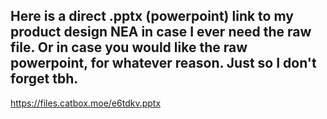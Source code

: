 Here is a direct .pptx (powerpoint) link to my product design NEA in case I ever need the raw file.
Or in case you would like the raw powerpoint, for whatever reason.
Just so I don't forget tbh.
-----

https://files.catbox.moe/e6tdkv.pptx
